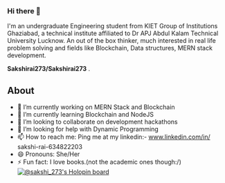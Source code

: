 ### Hi there 👋
I'm an undergraduate Engineering student from KIET Group of Institutions Ghaziabad, a technical institute affiliated to Dr APJ Abdul Kalam Technical University Lucknow.
An out of the box thinker, much interested in real life problem solving and fields like Blockchain, Data structures, MERN stack development.

**Sakshirai273/Sakshirai273** .

## About 

- 🔭 I’m currently working on MERN Stack and Blockchain
- 🌱 I’m currently learning Blockchain and NodeJS
- 👯 I’m looking to collaborate on development hackathons 
- 🤔 I’m looking for help with Dynamic Programming 
- 📫 How to reach me: Ping me at my linkedin:- www.linkedin.com/in/ 
sakshi-rai-634822203
- 😄 Pronouns: She/Her
- ⚡ Fun fact: I love books.(not the academic ones though:/)
[![@sakshi_273's Holopin board](https://holopin.me/sakshi_273)](https://holopin.io/@sakshi_273)

